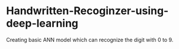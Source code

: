 # Handwritten-Recoginzer-using-deep-learning
Creating basic ANN model which can recognize the digit with 0 to 9.
